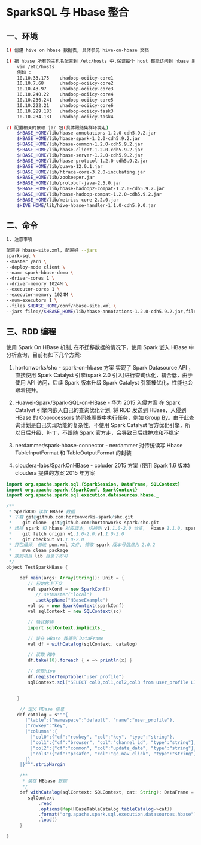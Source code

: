 # SparkSQL 与 Hbase 整合

## 一、环境

``` sh
1) 创建 hive on hbase 数据表, 具体参见 hive-on-hbase 文档

1) 把 hbase 所有的主机名配置到 /etc/hosts 中,保证每个 host 都能访问到 hbase 集群的服务器
    vim /etc/hosts
    例如 :
    10.10.33.175    uhadoop-ociicy-core1
    10.10.7.68      uhadoop-ociicy-core2
    10.10.43.97     uhadoop-ociicy-core3
    10.10.240.22    uhadoop-ociicy-core4
    10.10.236.241   uhadoop-ociicy-core5
    10.10.222.21    uhadoop-ociicy-core6
    10.10.229.183   uhadoop-ociicy-task3
    10.10.234.131   uhadoop-ociicy-task4

2) 配置相关的依赖 jar 包(具体跟随集群环境走)
    $HBASE_HOME/lib/hbase-annotations-1.2.0-cdh5.9.2.jar
    $HBASE_HOME/lib/hbase-spark-1.2.0-cdh5.9.2.jar
    $HBASE_HOME/lib/hbase-common-1.2.0-cdh5.9.2.jar
    $HBASE_HOME/lib/hbase-client-1.2.0-cdh5.9.2.jar
    $HBASE_HOME/lib/hbase-server-1.2.0-cdh5.9.2.jar
    $HBASE_HOME/lib/hbase-protocol-1.2.0-cdh5.9.2.jar
    $HBASE_HOME/lib/guava-12.0.1.jar
    $HBASE_HOME/lib/htrace-core-3.2.0-incubating.jar
    $HBASE_HOME/lib/zookeeper.jar
    $HBASE_HOME/lib/protobuf-java-2.5.0.jar
    $HBASE_HOME/lib/hbase-hadoop2-compat-1.2.0-cdh5.9.2.jar
    $HBASE_HOME/lib/hbase-hadoop-compat-1.2.0-cdh5.9.2.jar
    $HBASE_HOME/lib/metrics-core-2.2.0.jar
    $HIVE_HOME/lib/hive-hbase-handler-1.1.0-cdh5.9.0.jar

```


## 二、命令

``` sh
1. 注意事项

配置好 hbase-site.xml, 配置好 --jars
spark-sql \
--master yarn \
--deploy-mode client \
--name spark-hbase-demo \
--driver-cores 1 \
--driver-memory 1024M \
--executor-cores 1 \
--executor-memory 1024M \
--num-executors 1 \
--files $HBASE_HOME/conf/hbase-site.xml \
--jars file://$HBASE_HOME/lib/hbase-annotations-1.2.0-cdh5.9.2.jar,file://$HBASE_HOME/lib/hbase-spark-1.2.0-cdh5.9.2.jar,file://$HBASE_HOME/lib/hbase-common-1.2.0-cdh5.9.2.jar,file://$HBASE_HOME/lib/hbase-client-1.2.0-cdh5.9.2.jar,file://$HBASE_HOME/lib/hbase-server-1.2.0-cdh5.9.2.jar,file://$HBASE_HOME/lib/hbase-protocol-1.2.0-cdh5.9.2.jar,file://$HBASE_HOME/lib/guava-12.0.1.jar,file://$HBASE_HOME/lib/htrace-core-3.2.0-incubating.jar,file://$HBASE_HOME/lib/zookeeper.jar,file://$HBASE_HOME/lib/protobuf-java-2.5.0.jar,file://$HBASE_HOME/lib/hbase-hadoop2-compat-1.2.0-cdh5.9.2.jar,file://$HBASE_HOME/lib/hbase-hadoop-compat-1.2.0-cdh5.9.2.jar,file://$HBASE_HOME/lib/metrics-core-2.2.0.jar,file://$HIVE_HOME/lib/hive-hbase-handler-1.1.0-cdh5.9.0.jar
```


## 三、RDD 编程

使用 Spark On HBase 机制, 在不迁移数据的情况下，使用 Spark 嵌入 HBase 中分析查询，目前有如下几个方案:
1.  hortonworks/shc - spark-on-hbase 方案
   实现了 Spark Datasource API ， 直接使用 Spark Catalyst 引擎(spark 2.0 引入)进行查询优化，耦合低，由于使用 API 访问，后续 Spark 版本升级 Spark Catalyst 引擎被优化，性能也会跟着提升。

2. Huawei-Spark/Spark-SQL-on-HBase - 华为 2015 入侵方案
   在 Spark Catalyst 引擎内嵌入自己的查询优化计划, 将 RDD 发送到 HBase，入侵到 HBase 的 Coprocessors 协同处理器中执行任务，例如 Group By。由于此查询计划是自己实现功能的复杂性，不使用  Spark Catalyst 官方优化引擎，所以日后升级、补丁，不跟随 Spark 官方走，会导致日后维护难和不稳定

3. nerdammer/spark-hbase-connector - nerdammer
  对传统读写 Hbase TableInputFormat 和 TableOutputFormat 的封装

4. cloudera-labs/SparkOnHBase - coluder 2015 方案 (使用 Spark 1.6 版本)
  cloudera 提供的方案 2015 年方案


``` java
import org.apache.spark.sql.{SparkSession, DataFrame, SQLContext}
import org.apache.spark.{SparkConf, SparkContext}
import org.apache.spark.sql.execution.datasources.hbase._

/**
 * SparkRDD 读取 HBase 数据
 * 下载 git@github.com:hortonworks-spark/shc.git
 *    git clone  git@github.com:hortonworks-spark/shc.git
 * 选择 spark 和 hbase 对应版本, 切换到 v1.1.0-2.0 分支,  Hbase 1.1.0, spark 2.0, https://github.com/hortonworks-spark/shc/tree/v1.1.0-2.0
 *    git fetch origin v1.1.0-2.0:v1.1.0-2.0
 *    git checkout v1.1.0-2.0
 * 打包编译, 修改 pom.xml 文件, 修改 spark 版本号信息为 2.0.2
 *    mvn clean package
 * 放到项目 lib 目录下即可
 */
object TestSparkHBase {

     def main(args: Array[String]): Unit = {
        // 初始化上下文
        val sparkConf = new SparkConf()
           //.setMaster("local")
           .setAppName("HBaseExample")
        val sc = new SparkContext(sparkConf)
        val sqlContext = new SQLContext(sc)

        // 隐式转换
        import sqlContext.implicits._

        // 装在 HBase 数据到 DataFrame
        val df = withCatalog(sqlContext, catalog)

        // 读取 RDD
        df.take(10).foreach { x => println(x) }

        // 读取hive
        df.registerTempTable("user_profile")
        sqlContext.sql("SELECT col0,col1,col2,col3 from user_profile LIMIT 10").show


    }

     // 定义 HBase 信息
    def catalog = s"""{
       |"table":{"namespace":"default", "name":"user_profile"},
       |"rowkey":"key",
       |"columns":{
         |"col0":{"cf":"rowkey", "col":"key", "type":"string"},
         |"col1":{"cf":"browser", "col":"channel_id", "type":"string"},
         |"col2":{"cf":"common", "col":"update_date", "type":"string"},
         |"col3":{"cf":"pcsafe", "col":"gc_nav_click", "type":"string"}
       |}
     |}""".stripMargin

     /**
      * 装在 HBbase 数据
      */
     def withCatalog(sqlContext: SQLContext, cat: String): DataFrame = {
        sqlContext
            .read
            .options(Map(HBaseTableCatalog.tableCatalog->cat))
            .format("org.apache.spark.sql.execution.datasources.hbase")
            .load()
     }

}

```
